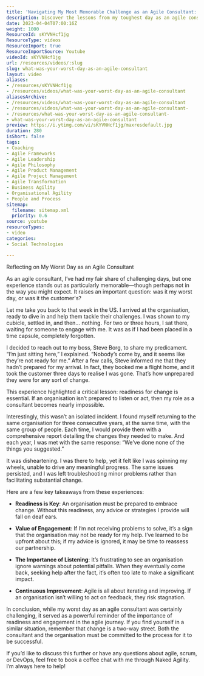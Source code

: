 ```yaml
---
title: 'Navigating My Most Memorable Challenge as an Agile Consultant: Lessons in Readiness and Engagement'
description: Discover the lessons from my toughest day as an agile consultant. Learn why readiness and engagement are crucial for successful change in organisations.
date: 2023-04-04T07:00:16Z
weight: 1000
ResourceId: sKYVNHcf1jg
ResourceType: videos
ResourceImport: true
ResourceImportSource: Youtube
videoId: sKYVNHcf1jg
url: /resources/videos/:slug
slug: what-was-your-worst-day-as-an-agile-consultant
layout: video
aliases:
- /resources/sKYVNHcf1jg
- /resources/videos/what-was-your-worst-day-as-an-agile-consultant
aliasesArchive:
- /resources/videos/what-was-your-worst-day-as-an-agile-consultant
- /resources/videos/what-was-your-worst-day-as-an-agile-consultant-
- /resources/what-was-your-worst-day-as-an-agile-consultant-
- what-was-your-worst-day-as-an-agile-consultant
preview: https://i.ytimg.com/vi/sKYVNHcf1jg/maxresdefault.jpg
duration: 280
isShort: false
tags:
- Coaching
- Agile Frameworks
- Agile Leadership
- Agile Philosophy
- Agile Product Management
- Agile Project Management
- Agile Transformation
- Business Agility
- Organisational Agility
- People and Process
sitemap:
  filename: sitemap.xml
  priority: 0.6
source: youtube
resourceTypes:
- video
categories:
- Social Technologies

---
```

Reflecting on My Worst Day as an Agile Consultant

As an agile consultant, I’ve had my fair share of challenging days, but one experience stands out as particularly memorable—though perhaps not in the way you might expect. It raises an important question: was it my worst day, or was it the customer's? 

Let me take you back to that week in the US. I arrived at the organisation, ready to dive in and help them tackle their challenges. I was shown to my cubicle, settled in, and then… nothing. For two or three hours, I sat there, waiting for someone to engage with me. It was as if I had been placed in a time capsule, completely forgotten.

I decided to reach out to my boss, Steve Borg, to share my predicament. “I’m just sitting here,” I explained. “Nobody’s come by, and it seems like they’re not ready for me.” After a few calls, Steve informed me that they hadn’t prepared for my arrival. In fact, they booked me a flight home, and it took the customer three days to realise I was gone. That’s how unprepared they were for any sort of change.

This experience highlighted a critical lesson: readiness for change is essential. If an organisation isn’t prepared to listen or act, then my role as a consultant becomes nearly impossible. 

Interestingly, this wasn’t an isolated incident. I found myself returning to the same organisation for three consecutive years, at the same time, with the same group of people. Each time, I would provide them with a comprehensive report detailing the changes they needed to make. And each year, I was met with the same response: “We’ve done none of the things you suggested.” 

It was disheartening. I was there to help, yet it felt like I was spinning my wheels, unable to drive any meaningful progress. The same issues persisted, and I was left troubleshooting minor problems rather than facilitating substantial change. 

Here are a few key takeaways from these experiences:

- **Readiness is Key**: An organisation must be prepared to embrace change. Without this readiness, any advice or strategies I provide will fall on deaf ears.
  
- **Value of Engagement**: If I’m not receiving problems to solve, it’s a sign that the organisation may not be ready for my help. I’ve learned to be upfront about this; if my advice is ignored, it may be time to reassess our partnership.

- **The Importance of Listening**: It’s frustrating to see an organisation ignore warnings about potential pitfalls. When they eventually come back, seeking help after the fact, it’s often too late to make a significant impact.

- **Continuous Improvement**: Agile is all about iterating and improving. If an organisation isn’t willing to act on feedback, they risk stagnation.

In conclusion, while my worst day as an agile consultant was certainly challenging, it served as a powerful reminder of the importance of readiness and engagement in the agile journey. If you find yourself in a similar situation, remember that change is a two-way street. Both the consultant and the organisation must be committed to the process for it to be successful.

If you’d like to discuss this further or have any questions about agile, scrum, or DevOps, feel free to book a coffee chat with me through Naked Agility. I’m always here to help!
